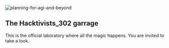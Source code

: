 
![planning-for-agi-and-beyond](https://github.com/hacktivists302/.github/assets/123860665/4b21bf54-07a5-4b54-a5b0-2261dab245fe)

## The Hacktivists_302 garrage 

This is the official laboratory where all the magic happens. You are invited to take a look.


<!--

**Here are some ideas to get you started:**

🙋‍♀️ A short introduction - what is your organization all about?
🌈 Contribution guidelines - how can the community get involved?
👩‍💻 Useful resources - where can the community find your docs? Is there anything else the community should know?
🍿 Fun facts - what does your team eat for breakfast?
🧙 Remember, you can do mighty things with the power of [Markdown](https://docs.github.com/github/writing-on-github/getting-started-with-writing-and-formatting-on-github/basic-writing-and-formatting-syntax)
-->
